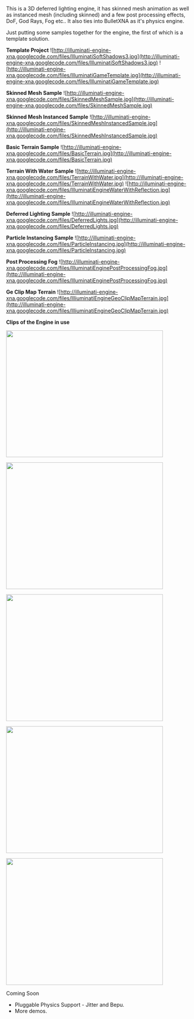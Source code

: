 This is a 3D deferred lighting engine, it has skinned mesh animation as well as instanced mesh (including skinned) and a few post processing effects, DoF, God Rays, Fog etc.. It also ties into BulletXNA as it's physics engine.

Just putting some samples together for the engine, the first of which is a template solution.

**Template Project**
![http://illuminati-engine-xna.googlecode.com/files/IlluminatiSoftShadows3.jpg](http://illuminati-engine-xna.googlecode.com/files/IlluminatiSoftShadows3.jpg)
![http://illuminati-engine-xna.googlecode.com/files/IlluminatiGameTemplate.jpg](http://illuminati-engine-xna.googlecode.com/files/IlluminatiGameTemplate.jpg)

**Skinned Mesh Sample**
![http://illuminati-engine-xna.googlecode.com/files/SkinnedMeshSample.jpg](http://illuminati-engine-xna.googlecode.com/files/SkinnedMeshSample.jpg)

**Skinned Mesh Instanced Sample**
![http://illuminati-engine-xna.googlecode.com/files/SkinnedMeshInstancedSample.jpg](http://illuminati-engine-xna.googlecode.com/files/SkinnedMeshInstancedSample.jpg)

**Basic Terrain Sample**
![http://illuminati-engine-xna.googlecode.com/files/BasicTerrain.jpg](http://illuminati-engine-xna.googlecode.com/files/BasicTerrain.jpg)

**Terrain With Water Sample**
![http://illuminati-engine-xna.googlecode.com/files/TerrainWithWater.jpg](http://illuminati-engine-xna.googlecode.com/files/TerrainWithWater.jpg)
![http://illuminati-engine-xna.googlecode.com/files/IlluminatiEngineWaterWithReflection.jpg](http://illuminati-engine-xna.googlecode.com/files/IlluminatiEngineWaterWithReflection.jpg)

**Deferred Lighting Sample**
![http://illuminati-engine-xna.googlecode.com/files/DeferredLights.jpg](http://illuminati-engine-xna.googlecode.com/files/DeferredLights.jpg)

**Particle Instancing Sample**
![http://illuminati-engine-xna.googlecode.com/files/ParticleInstancing.jpg](http://illuminati-engine-xna.googlecode.com/files/ParticleInstancing.jpg)

**Post Processing Fog**
![http://illuminati-engine-xna.googlecode.com/files/IlluminatiEnginePostProcessingFog.jpg](http://illuminati-engine-xna.googlecode.com/files/IlluminatiEnginePostProcessingFog.jpg)

**Ge Clip Map Terrain**
![http://illuminati-engine-xna.googlecode.com/files/IlliuminatiEngineGeoClipMapTerrain.jpg](http://illuminati-engine-xna.googlecode.com/files/IlliuminatiEngineGeoClipMapTerrain.jpg)

**Clips of the Engine in use**

<a href='http://www.youtube.com/watch?feature=player_embedded&v=uPpOkA-bu6c' target='_blank'><img src='http://img.youtube.com/vi/uPpOkA-bu6c/0.jpg' width='425' height=344 /></a>

<a href='http://www.youtube.com/watch?feature=player_embedded&v=yCL_EpB46BA' target='_blank'><img src='http://img.youtube.com/vi/yCL_EpB46BA/0.jpg' width='425' height=344 /></a>

<a href='http://www.youtube.com/watch?feature=player_embedded&v=x4ZBGwhpvJg' target='_blank'><img src='http://img.youtube.com/vi/x4ZBGwhpvJg/0.jpg' width='425' height=344 /></a>

<a href='http://www.youtube.com/watch?feature=player_embedded&v=toS1n_VHLRI' target='_blank'><img src='http://img.youtube.com/vi/toS1n_VHLRI/0.jpg' width='425' height=344 /></a>

<a href='http://www.youtube.com/watch?feature=player_embedded&v=szgHZ0IL6To' target='_blank'><img src='http://img.youtube.com/vi/szgHZ0IL6To/0.jpg' width='425' height=344 /></a>


Coming Soon
  * Pluggable Physics Support - Jitter and Bepu.
  * More demos.